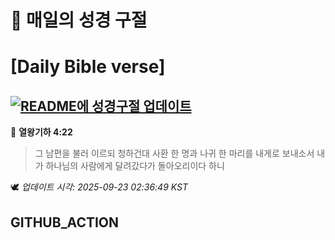 # 🙏 매일의 성경 구절
# [Daily Bible verse]
## [![README에 성경구절 업데이트](https://github.com/DONGSUKA/first_test/actions/workflows/update-readme-bible.yml/badge.svg)](https://github.com/DONGSUKA/first_test/actions/workflows/update-readme-bible.yml)
<!-- START_BIBLE_VERSE -->
📖 **열왕기하 4:22**
> 그 남편을 불러 이르되 청하건대 사환 한 명과 나귀 한 마리를 내게로 보내소서 내가 하나님의 사람에게 달려갔다가 돌아오리이다 하니

🕊️ _업데이트 시각: 2025-09-23 02:36:49 KST_
  <!-- END_BIBLE_VERSE -->
## GITHUB_ACTION
